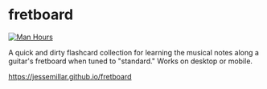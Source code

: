 # fretboard
[![Man Hours](https://img.shields.io/endpoint?url=https%3A%2F%2Fmh.jessemillar.com%2Fhours%3Frepo%3Dhttps%3A%2F%2Fgithub.com%2Fjessemillar%2Ffretboard.git)](https://jessemillar.com/r/man-hours)

A quick and dirty flashcard collection for learning the musical notes along a guitar's fretboard when tuned to "standard." Works on desktop or mobile.

https://jessemillar.github.io/fretboard
